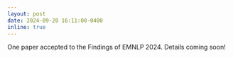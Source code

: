 ```yaml
---
layout: post
date: 2024-09-20 16:11:00-0400
inline: true
---
```

One paper accepted to the Findings of EMNLP 2024. Details coming soon!
<!-- Announcements and news can be much longer than just quick inline posts. In fact, they can have all the features available for the standard blog posts. See below. -->